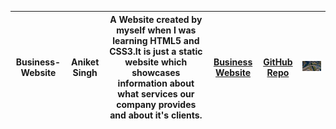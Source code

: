 | Business-Website | Aniket Singh | A Website created by myself when I was learning HTML5 and CSS3.It is just a static website which showcases information about what services our company provides and about it's clients. | [Business Website](https://aniketsingh98571.github.io/Business_Website-Project2/) | [GitHub Repo](https://github.com/aniketsingh98571/Business_Website-Project2) | ![Cover Photo](https://github.com/aniketsingh98571/Business_Website-Project2/blob/master/Transport.jpeg?raw=true) |
|-|-|-|-|-|-|
